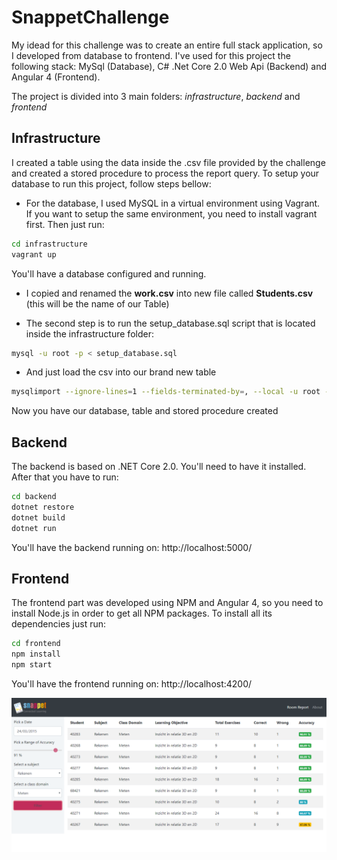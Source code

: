 # SnappetChallenge

My idead for this challenge was to create an entire full stack application, so I developed from database to frontend. I've used for this project the following stack: MySql (Database), C# .Net Core 2.0 Web Api (Backend) and Angular 4 (Frontend).

The project is divided into 3 main folders: *infrastructure*, *backend* and *frontend*

## Infrastructure

I created a table using the data inside the .csv file provided by the challenge and created a stored procedure to process the report query. To setup your database to run this project, follow steps bellow:

- For the database, I used MySQL in a virtual environment using Vagrant. If you want to setup the same environment, you need to install vagrant first. Then just run:

```bash
cd infrastructure
vagrant up
```

You'll have a database configured and running.

- I copied and renamed the **work.csv** into new file called **Students.csv** (this will be the name of our Table)

- The second step is to run the setup_database.sql script that is located inside the infrastructure folder:

```bash
mysql -u root -p < setup_database.sql
```

- And just load the csv into our brand new table

```bash
mysqlimport --ignore-lines=1 --fields-terminated-by=, --local -u root -p Snappet Students.csv
```

Now you have our database, table and stored procedure created

## Backend

The backend is based on .NET Core 2.0. You'll need to have it installed. After that you have to run:

```bash
cd backend
dotnet restore
dotnet build
dotnet run
```

You'll have the backend running on: http://localhost:5000/

## Frontend

The frontend part was developed using NPM and Angular 4, so you need to install Node.js in order to get all NPM packages. To install all its dependencies just run:

```bash
cd frontend
npm install
npm start
```

You'll have the frontend running on: http://localhost:4200/

![Angular 4 Frontend](./frontend.PNG)
